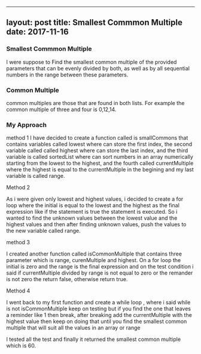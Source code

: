 

---
layout: post
title: Smallest Commmon Multiple
date: 2017-11-16
----

### Smallest Commmon Multiple

I were suppose to Find the smallest common multiple of the provided parameters that can be evenly divided by both, as well as by all sequential numbers in the range between these parameters.

### Common Multiple

 common multiples are those that are found in both lists. For example the common multiple of three and four is 0,12,14.


### My Approach

method 1
I have decided to create a function called is smallCommons that contains variables called lowest where can store the first index,  the second variable called called highest where can store the last index, and the third variable is called sortedList where can sort numbers in an array numerically starting from the lowest to the highest, and the fourth called currentMultiple where the highest is equal to the currentMultiple in the begining and my last variable is called range.

 Method 2

As i were given only lowest and highest  values, i decided to  create a for loop where the initial is equal to the lowest and the highest as the final expression  like if the statement is true the statement is executed. So i wanted to find the unknown values between the lowest value and the highest values and then after finding unknown values, push the values to the new variable called range. 

 method 3 

I created another function called isCommonMultiple that contains three parameter which is range, curenMultiple and highest. On a for loop the initial is zero  and the range is the final expression  and on the test condition i said if currentMultiple divided by range  is not equal to zero  or the remander is not zero the return false, otherwise return true.

 Method 4

I went back to my first function and create a while loop , where i said while is not isCommonMultiple keep on testing but if you find the one that leaves a reminder like 1  then break, after breaking add the currentMultiple with the highest value then keep on doing that until you find the smallest common multiple that will suit all the values in an array or range


I tested all the test and finally it returned the smallest common multiple which is 60.
